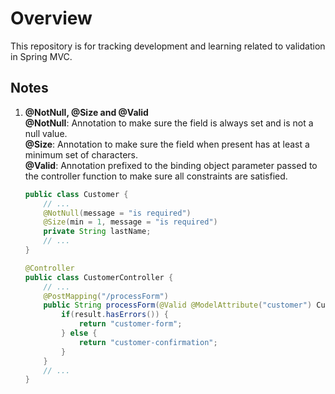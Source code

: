 # Overview  
This repository is for tracking development and learning related to validation in Spring MVC.  

## Notes

1. **@NotNull, @Size and @Valid**  
    **@NotNull**: Annotation to make sure the field is always set and is not a null value.  
    **@Size**: Annotation to make sure the field when present has at least a minimum set of characters.  
    **@Valid**: Annotation prefixed to the binding object parameter passed to the controller function 
        to make sure all constraints are satisfied.  
    ```java
    public class Customer {
        // ...
        @NotNull(message = "is required")
        @Size(min = 1, message = "is required")
        private String lastName;
        // ...
    }  
    ```
    ```java
    @Controller
    public class CustomerController {
        // ...
        @PostMapping("/processForm")
        public String processForm(@Valid @ModelAttribute("customer") Customer customer, BindingResult result) {
            if(result.hasErrors()) {
                return "customer-form";
            } else {
                return "customer-confirmation";
            }
        }
        // ...
    }
    ```